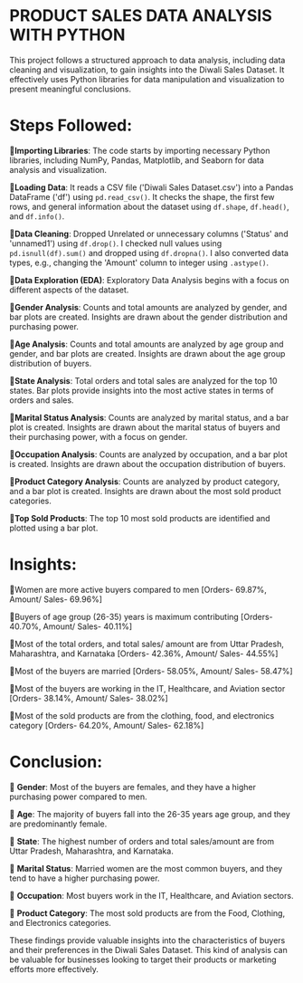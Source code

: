 # PRODUCT SALES DATA ANALYSIS WITH PYTHON

This project follows a structured approach to data analysis, including data cleaning and visualization, to gain insights into the Diwali Sales Dataset. It effectively uses Python libraries for data manipulation and visualization to present meaningful conclusions.

# Steps Followed:

🔸**Importing Libraries**: The code starts by importing necessary Python libraries, including NumPy, Pandas, Matplotlib, and Seaborn for data analysis and visualization.

🔸**Loading Data**: It reads a CSV file ('Diwali Sales Dataset.csv') into a Pandas DataFrame ('df') using `pd.read_csv()`. It checks the shape, the first few rows, and general information about the dataset using `df.shape`, `df.head()`, and `df.info()`.

🔸**Data Cleaning**: Dropped Unrelated or unnecessary columns ('Status' and 'unnamed1') using `df.drop()`. I checked null values using `pd.isnull(df).sum()` and dropped using `df.dropna()`. I also converted data types, e.g., changing the 'Amount' column to integer using `.astype()`.

🔸**Data Exploration (EDA)**: Exploratory Data Analysis begins with a focus on different aspects of the dataset.

🔸**Gender Analysis**: Counts and total amounts are analyzed by gender, and bar plots are created. Insights are drawn about the gender distribution and purchasing power.

🔸**Age Analysis**: Counts and total amounts are analyzed by age group and gender, and bar plots are created. Insights are drawn about the age group distribution of buyers.

🔸**State Analysis**: Total orders and total sales are analyzed for the top 10 states. Bar plots provide insights into the most active states in terms of orders and sales.

🔸**Marital Status Analysis**: Counts are analyzed by marital status, and a bar plot is created. Insights are drawn about the marital status of buyers and their purchasing power, with a focus on gender.

🔸**Occupation Analysis**: Counts are analyzed by occupation, and a bar plot is created. Insights are drawn about the occupation distribution of buyers.

🔸**Product Category Analysis**: Counts are analyzed by product category, and a bar plot is created. Insights are drawn about the most sold product categories.

🔸**Top Sold Products**: The top 10 most sold products are identified and plotted using a bar plot.

# Insights:

🔹Women are more active buyers compared to men [Orders- 69.87%, Amount/ Sales- 69.96%]

🔹Buyers of age group (26-35) years is maximum contributing [Orders- 40.70%, Amount/ Sales- 40.11%]

🔹Most of the total orders, and total sales/ amount are from Uttar Pradesh, Maharashtra, and Karnataka [Orders- 42.36%, Amount/ Sales- 44.55%]

🔹Most of the buyers are married [Orders- 58.05%, Amount/ Sales- 58.47%]

🔹Most of the buyers are working in the IT, Healthcare, and Aviation sector [Orders- 38.14%, Amount/ Sales- 38.02%]

🔹Most of the sold products are from the clothing, food, and electronics category [Orders- 64.20%, Amount/ Sales- 62.18%]

# Conclusion:

🔎 **Gender**: Most of the buyers are females, and they have a higher purchasing power compared to men.

🔎 **Age**: The majority of buyers fall into the 26-35 years age group, and they are predominantly female.

🔎 **State**: The highest number of orders and total sales/amount are from Uttar Pradesh, Maharashtra, and Karnataka.

🔎 **Marital Status**: Married women are the most common buyers, and they tend to have a higher purchasing power.

🔎 **Occupation**: Most buyers work in the IT, Healthcare, and Aviation sectors.

🔎 **Product Category**: The most sold products are from the Food, Clothing, and Electronics categories.

These findings provide valuable insights into the characteristics of buyers and their preferences in the Diwali Sales Dataset. This kind of analysis can be valuable for businesses looking to target their products or marketing efforts more effectively.

